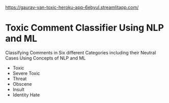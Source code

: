 https://gaurav-van-toxic-heroku-app-6ebyul.streamlitapp.com/

# Toxic Comment Classifier Using NLP and ML

Classifying Comments in Six different Categories including their Neutral Cases Using Concepts of NLP and ML
- Toxic 
- Severe Toxic
- Threat 
- Obscene
- Insult
- Identity Hate 


